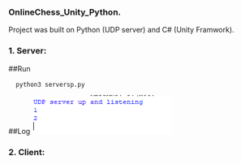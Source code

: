 ### OnlineChess_Unity_Python. 
Project was built on Python (UDP server) and C# (Unity Framwork). 
### 1. Server:
##Run
```
  python3 serversp.py
```
##Log
![Server log](https://github.com/anewday1999/OnlineChess_Unity_Python/blob/main/server_log.png)
### 2. Client:
